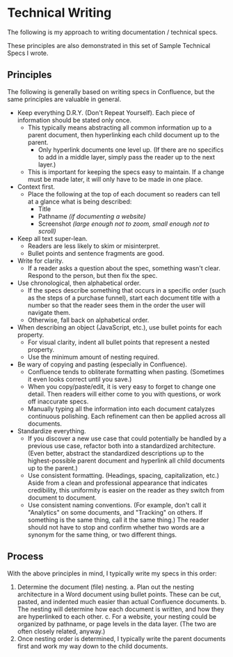 # Technical Writing

The following is my approach to writing documentation / technical specs.

These principles are also demonstrated in this set of Sample Technical Specs I wrote.

## Principles

The following is generally based on writing specs in Confluence, but the same principles are valuable in general.

- Keep everything D.R.Y. (Don't Repeat Yourself). Each piece of information should be stated only once.
  - This typically means abstracting all common information up to a parent document, then hyperlinking each child document up to the parent.
    - Only hyperlink documents one level up. (If there are no specifics to add in a middle layer, simply pass the reader up to the next layer.)
  - This is important for keeping the specs easy to maintain. If a change must be made later, it will only have to be made in one place.
- Context first.
  - Place the following at the top of each document so readers can tell at a glance what is being described:
    - Title
    - Pathname *(if documenting a website)*
    - Screenshot *(large enough not to zoom, small enough not to scroll)*
- Keep all text super-lean.
  - Readers are less likely to skim or misinterpret.
  - Bullet points and sentence fragments are good.
- Write for clarity.
  - If a reader asks a question about the spec, something wasn't clear. Respond to the person, but then fix the spec.
- Use chronological, then alphabetical order.
  - If the specs describe something that occurs in a specific order (such as the steps of a purchase funnel), start each document title with a number so that the reader sees them in the order the user will navigate them.
  - Otherwise, fall back on alphabetical order.
- When describing an object (JavaScript, etc.), use bullet points for each property.
  - For visual clarity, indent all bullet points that represent a nested property.
  - Use the minimum amount of nesting required.
- Be wary of copying and pasting (especially in Confluence).
  - Confluence tends to obliterate formatting when pasting. (Sometimes it even looks correct until you save.)
  - When you copy/paste/edit, it is very easy to forget to change one detail. Then readers will either come to you with questions, or work off inaccurate specs.
  - Manually typing all the information into each document catalyzes continuous polishing. Each refinement can then be applied across all documents.
- Standardize everything.
  - If you discover a new use case that could potentially be handled by a previous use case, refactor both into a standardized architecture. (Even better, abstract the standardized descriptions up to the highest-possible parent document and hyperlink all child documents up to the parent.)
  - Use consistent formatting. (Headings, spacing, capitalization, etc.) Aside from a clean and professional appearance that indicates credibility, this uniformity is easier on the reader as they switch from document to document.
  - Use consistent naming conventions. (For example, don't call it "Analytics" on some documents, and "Tracking" on others. If something is the same thing, call it the same thing.) The reader should not have to stop and confirm whether two words are a synonym for the same thing, or two different things.

## Process

With the above principles in mind, I typically write my specs in this order:

1. Determine the document (file) nesting.
  a. Plan out the nesting architecture in a Word document using bullet points. These can be cut, pasted, and indented much easier than actual Confluence documents.
  b. The nesting will determine how each document is written, and how they are hyperlinked to each other.
  c. For a website, your nesting could be organized by pathname, or page levels in the data layer. (The two are often closely related, anyway.)
2. Once nesting order is determined, I typically write the parent documents first and work my way down to the child documents.